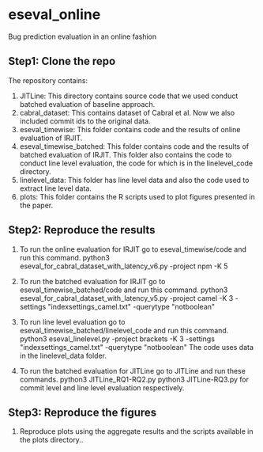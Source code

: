# eseval_online
Bug prediction evaluation in an online fashion

## Step1: Clone the repo
The repository contains:
1. JITLine: This directory contains source code that we used conduct batched evaluation of baseline approach.
2. cabral_dataset: This contains dataset of Cabral et al. Now we also included commit ids to the original data. 
3. eseval_timewise: This folder contains code and the results of online evaluation of IRJIT.
4. eseval_timewise_batched: This folder contains code and the results of batched evaluation of IRJIT. This folder 
also contains the code to conduct line level evaluation, the code for which is in the linelevel_code directory.
5. linelevel_data: This folder has line level data and also the code used to extract line level data.  
6. plots: This folder contains the R scripts used to plot figures presented in the paper.


## Step2: Reproduce the results

1. To run the online evaluation for IRJIT go to eseval_timewise/code and run this command. 
python3 eseval_for_cabral_dataset_with_latency_v6.py -project npm -K 5


2. To run the batched evaluation for IRJIT go to eseval_timewise_batched/code and run this command. 
python3 eseval_for_cabral_dataset_with_latency_v5.py -project camel -K 3 -settings "indexsettings_camel.txt" -querytype "notboolean"


3. To run line level evaluation go to eseval_timewise_batched/linelevel_code and run this command. 
python3 eseval_linelevel.py -project brackets -K 3 -settings "indexsettings_camel.txt" -querytype "notboolean"
The code uses data in the linelevel_data folder.


4. To run the batched evaluation for JITLine go to JITLine and run these commands. 
python3 JITLine_RQ1-RQ2.py
python3 JITLine-RQ3.py
for commit level and line level evaluation respectively.


## Step3: Reproduce the figures
1. Reproduce plots using the aggregate results and the scripts available in the plots directory..
